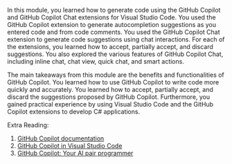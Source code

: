 In this module, you learned how to generate code using the GitHub Copilot and GitHub Copilot Chat extensions for Visual Studio Code. You used the GitHub Copilot extension to generate autocompletion suggestions as you entered code and from code comments. You used the GitHub Copilot Chat extension to generate code suggestions using chat interactions. For each of the extensions, you learned how to accept, partially accept, and discard suggestions. You also explored the various features of GitHub Copilot Chat, including inline chat, chat view, quick chat, and smart actions.

The main takeaways from this module are the benefits and functionalities of GitHub Copilot. You learned how to use GitHub Copilot to write code more quickly and accurately. You learned how to accept, partially accept, and discard the suggestions proposed by GitHub Copilot. Furthermore, you gained practical experience by using Visual Studio Code and the GitHub Copilot extensions to develop C# applications.

Extra Reading:

1. [GitHub Copilot documentation](https://docs.github.com/copilot)
1. [GitHub Copilot in Visual Studio Code](https://code.visualstudio.com/docs/copilot/overview)
1. [GitHub Copilot: Your AI pair programmer](https://copilot.github.com/)
